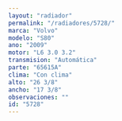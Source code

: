```yaml
---
layout: "radiador"
permalink: "/radiadores/5728/"
marca: "Volvo"
modelo: "S80"
ano: "2009"
motor: "L6 3.0 3.2"
transmision: "Automática"
parte: "65615A"
clima: "Con clima"
alto: "26 3/8"
ancho: "17 3/8"
observaciones: ""
id: "5728"
---
```


